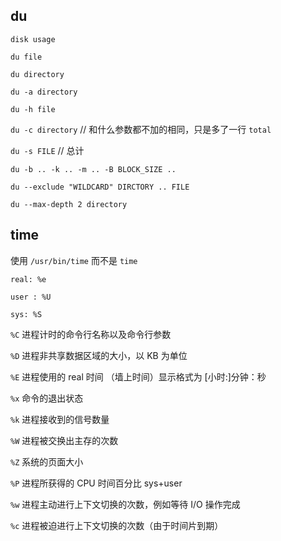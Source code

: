 ## du

`disk usage`

`du file`

`du directory`

`du -a directory`

`du -h file`

`du -c directory`  // 和什么参数都不加的相同，只是多了一行 `total`

`du -s FILE` // 总计

`du -b .. -k .. -m .. -B BLOCK_SIZE ..` 

`du --exclude "WILDCARD" DIRCTORY .. FILE`

`du --max-depth 2 directory`

## time

使用 `/usr/bin/time` 而不是 `time`

`real: %e`

`user : %U`

`sys: %S`

`%C` 进程计时的命令行名称以及命令行参数

`%D` 进程非共享数据区域的大小，以 KB 为单位

`%E` 进程使用的 real 时间 （墙上时间）显示格式为 [小时:]分钟：秒

`%x` 命令的退出状态

`%k` 进程接收到的信号数量

`%W` 进程被交换出主存的次数

`%Z` 系统的页面大小

`%P` 进程所获得的 CPU 时间百分比 sys+user

`%w` 进程主动进行上下文切换的次数，例如等待 I/O 操作完成

`%c` 进程被迫进行上下文切换的次数（由于时间片到期）



